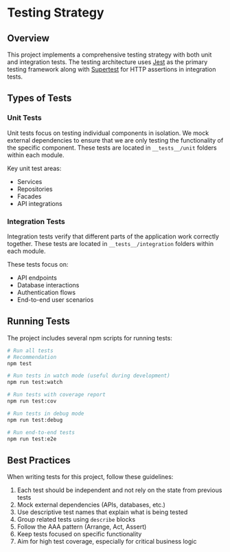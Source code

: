 # Testing Strategy

## Overview

This project implements a comprehensive testing strategy with both unit and integration tests. The testing architecture uses [Jest](https://jestjs.io/) as the primary testing framework along with [Supertest](https://github.com/ladjs/supertest) for HTTP assertions in integration tests.

## Types of Tests

### Unit Tests

Unit tests focus on testing individual components in isolation. We mock external dependencies to ensure that we are only testing the functionality of the specific component. These tests are located in `__tests__/unit` folders within each module.

Key unit test areas:
- Services
- Repositories
- Facades
- API integrations

### Integration Tests

Integration tests verify that different parts of the application work correctly together. These tests are located in `__tests__/integration` folders within each module.

These tests focus on:
- API endpoints
- Database interactions
- Authentication flows
- End-to-end user scenarios

## Running Tests

The project includes several npm scripts for running tests:

```bash
# Run all tests
# Recommendation
npm test

# Run tests in watch mode (useful during development)
npm run test:watch

# Run tests with coverage report
npm run test:cov

# Run tests in debug mode
npm run test:debug

# Run end-to-end tests
npm run test:e2e
```

## Best Practices

When writing tests for this project, follow these guidelines:

1. Each test should be independent and not rely on the state from previous tests
2. Mock external dependencies (APIs, databases, etc.)
3. Use descriptive test names that explain what is being tested
4. Group related tests using `describe` blocks
5. Follow the AAA pattern (Arrange, Act, Assert)
6. Keep tests focused on specific functionality
7. Aim for high test coverage, especially for critical business logic
